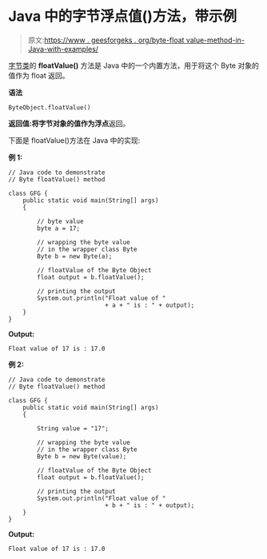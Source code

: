 # Java 中的字节浮点值()方法，带示例

> 原文:[https://www . geesforgeks . org/byte-float value-method-in-Java-with-examples/](https://www.geeksforgeeks.org/byte-floatvalue-method-in-java-with-examples/)

[字节类](https://www.geeksforgeeks.org/java-lang-byte-class-java/)的 **floatValue()** 方法是 Java 中的一个内置方法，用于将这个 Byte 对象的值作为 float 返回。

**语法**

```
ByteObject.floatValue()
```

**返回值:**将字节对象的值作为**浮点**返回。

下面是 floatValue()方法在 Java 中的实现:

**例 1:**

```
// Java code to demonstrate
// Byte floatValue() method

class GFG {
    public static void main(String[] args)
    {

        // byte value
        byte a = 17;

        // wrapping the byte value
        // in the wrapper class Byte
        Byte b = new Byte(a);

        // floatValue of the Byte Object
        float output = b.floatValue();

        // printing the output
        System.out.println("Float value of "
                           + a + " is : " + output);
    }
}
```

**Output:**

```
Float value of 17 is : 17.0

```

**例 2:**

```
// Java code to demonstrate
// Byte floatValue() method

class GFG {
    public static void main(String[] args)
    {

        String value = "17";

        // wrapping the byte value
        // in the wrapper class Byte
        Byte b = new Byte(value);

        // floatValue of the Byte Object
        float output = b.floatValue();

        // printing the output
        System.out.println("Float value of "
                           + b + " is : " + output);
    }
}
```

**Output:**

```
Float value of 17 is : 17.0

```